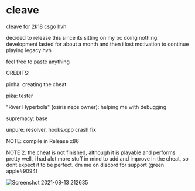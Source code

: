 # cleave

cleave for 2k18 csgo hvh

decided to release this since its sitting on my pc doing nothing. development lasted for about a month and then i lost motivation to continue playing legacy hvh

feel free to paste anything

CREDITS:

pinha: creating the cheat

pika: tester

"River Hyperbola" (osiris neps owner): helping me with debugging

supremacy: base

unpure: resolver, hooks.cpp crash fix

NOTE: compile in Release x86

NOTE 2: the cheat is not finished, although it is playable and performs pretty well, i had alot more stuff in mind to add and improve in the cheat, so dont expect it to be perfect. dm me on discord for support (green apple#9094)

![Screenshot 2021-08-13 212635](https://user-images.githubusercontent.com/88907266/129414924-c9c24d4e-ac99-46c5-b12f-1c592d98cd2a.png)
